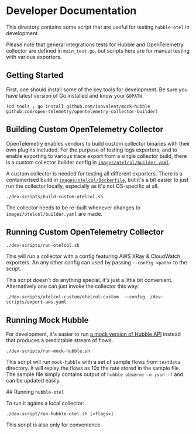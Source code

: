# Developer Documentation

This directory contains some script that are useful for testing `hubble-otel` in development.

Please note that general integrations tests for Hubble and OpenTelemetry collector are defined
in `main_test.go`, but scripts here are for manual testing with various exporters.

## Getting Started

First, one should install some of the key tools for development. Be sure you have latest version
of Go installed and know your `GOPATH`.

```
(cd tools ; go install github.com/isovalent/mock-hubble github.com/open-telemetry/opentelemetry-collector-builder)
```

## Building Custom OpenTelemetry Collector

OpenTelemetry enables vendors to build custom collector binaries with their own plugins included.
For the purpose of testing logs exporters, and to enable exporting to various trace export from
a single collector build, there is a custom collector builder config in [`images/otelcol/builder.yaml`](images/otelcol/builder.yaml).

A custom collector is needed for testing all different exporters. There is a containerised build in
[`images/otelcol/Dockerfile`](images/otelcol/Dockerfile), but it's a bit easier to just run the collector
locally, especially as it's not OS-specific at all.

```
./dev-scripts/build-custom-otelcol.sh
```

The collector needs to be re-built whenever changes to `images/otelcol/builder.yaml` are made.

## Running Custom OpenTelemetry Collector

```
./dev-scripts/run-otelcol.sh
```

This will run a collector with a config featuring AWS XRay & CloudWatch exporters. An any other
config can used by passing `--config <path>` to the script.

This script doesn't do anything special, it's just a little bit convenient. Alternatively one
can just invoke the collector this way:

```
./dev-scripts/otelcol-custom/otelcol-custom  --config ./dev-scripts/export-aws.yaml
```

## Running Mock Hubble

For development, it's easier to run [a mock version of Hubble API](https://github.com/isovalent/mock-hubble)
instead that produces a predictable stream of flows.

```
./dev-scripts/run-mock-hubble.sh
```

This script will run `mock-hubble` with a set of sample flows from `testdata` directory. It will replay the flows
as 10x the rate stored in the sample file. The sample file simply contains output of `hubble observe -o json -f`
and can be updated easily.

## Running `hubble-otel`

To run it agains a local collector:

```
./dev-script/run-hubble-otel.sh [<flags>]
```

This script is also only for convenience.
